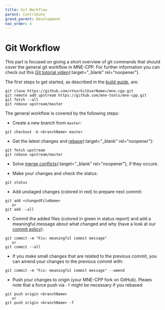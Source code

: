 ```yaml
---
title: Git Workflow
parent: Contribute
grand_parent: Development
nav_order: 4
---
```

# Git Workflow

This part is focused on giving a short overview of git commands that should cover the general git workflow in MNE-CPP. For further information you can check out this [Git tutorial video](https://www.youtube.com/watch?v=DtLrWCFaG0A&feature=youtu.be){:target="_blank" rel="noopener"}.

The first steps to get started, as described in the [build guide](buildguide.md), are:
```
git clone https://github.com/<YourGitUserName>/mne-cpp.git
git remote add upstream https://github.com/mne-tools/mne-cpp.git
git fetch --all
git rebase upstream/master
```

The general workflow is covered by the following steps:

- Create a new branch from `master`:

```
git checkout -b <branchName> master
```

- Get the latest changes and [rebase](https://www.atlassian.com/git/tutorials/rewriting-history/git-rebase){:target="_blank" rel="noopener"}:

```
git fetch upstream
git rebase upstream/master
```

- Solve [merge conflicts](https://help.github.com/en/github/collaborating-with-issues-and-pull-requests/resolving-a-merge-conflict-using-the-command-line){:target="_blank" rel="noopener"}, if they occure.

- Make your changes and check the status:

```
git status
```

- Add unstaged changes (colored in red) to prepare next commit:

```
git add <changedFileName>
   or
git add --all
```

- Commit the added files (colored in green in status report) and add a meaningful message about what changed and why (have a look at our [commit policy](contr_style.md)):

```
git commit -m "Fix: meaningful commit message"
   or
git commit --all
```

- If you make small changes that are related to the previous commit, you can amend your changes to the previous commit with:

```
git commit -m "Fix: meaningful commit message" --amend
```

- Push your changes to origin (your MNE-CPP fork on GitHub). Pleaes note that a force push via `-f` might be necessary if you rebased:

```
git push origin <branchName>
   or
git push origin <branchName> -f
```
